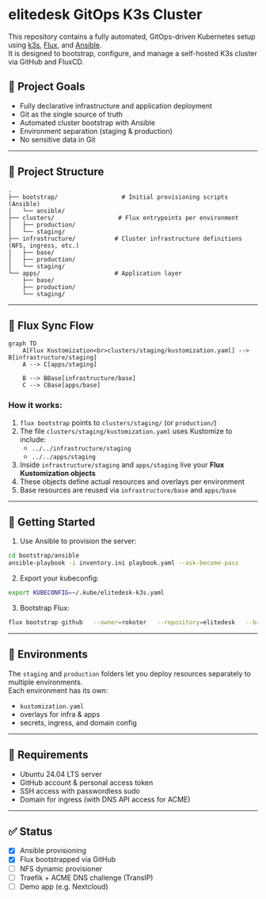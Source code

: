 # elitedesk GitOps K3s Cluster

This repository contains a fully automated, GitOps-driven Kubernetes setup using [k3s](https://k3s.io/), [Flux](https://fluxcd.io), and [Ansible](https://www.ansible.com/).  
It is designed to bootstrap, configure, and manage a self-hosted K3s cluster via GitHub and FluxCD.

## 🎯 Project Goals

- Fully declarative infrastructure and application deployment
- Git as the single source of truth
- Automated cluster bootstrap with Ansible
- Environment separation (staging & production)
- No sensitive data in Git

---

## 🧱 Project Structure

```
.
├── bootstrap/                  # Initial provisioning scripts (Ansible)
│   └── ansible/
├── clusters/                  # Flux entrypoints per environment
│   ├── production/
│   └── staging/
├── infrastructure/           # Cluster infrastructure definitions (NFS, ingress, etc.)
│   ├── base/
│   ├── production/
│   └── staging/
└── apps/                     # Application layer
    ├── base/
    ├── production/
    └── staging/
```

---

## 🔁 Flux Sync Flow

```mermaid
graph TD
    A[Flux Kustomization<br>clusters/staging/kustomization.yaml] --> B[infrastructure/staging]
    A --> C[apps/staging]

    B --> BBase[infrastructure/base]
    C --> CBase[apps/base]
```

### How it works:

1. `flux bootstrap` points to `clusters/staging/` (or `production/`)
2. The file `clusters/staging/kustomization.yaml` uses Kustomize to include:
   - `../../infrastructure/staging`
   - `../../apps/staging`
3. Inside `infrastructure/staging` and `apps/staging` live your **Flux Kustomization objects**
4. These objects define actual resources and overlays per environment
5. Base resources are reused via `infrastructure/base` and `apps/base`

---

## 🚀 Getting Started

1. Use Ansible to provision the server:

```bash
cd bootstrap/ansible
ansible-playbook -i inventory.ini playbook.yaml --ask-become-pass
```

2. Export your kubeconfig:

```bash
export KUBECONFIG=~/.kube/elitedesk-k3s.yaml
```

3. Bootstrap Flux:

```bash
flux bootstrap github   --owner=rokoter   --repository=elitedesk   --branch=main   --path=clusters/staging   --personal
```

---

## 🧪 Environments

The `staging` and `production` folders let you deploy resources separately to multiple environments.  
Each environment has its own:
- `kustomization.yaml`
- overlays for infra & apps
- secrets, ingress, and domain config

---

## 📌 Requirements

- Ubuntu 24.04 LTS server
- GitHub account & personal access token
- SSH access with passwordless sudo
- Domain for ingress (with DNS API access for ACME)

---

## ✅ Status

- [x] Ansible provisioning
- [x] Flux bootstrapped via GitHub
- [ ] NFS dynamic provisioner
- [ ] Traefik + ACME DNS challenge (TransIP)
- [ ] Demo app (e.g. Nextcloud)
